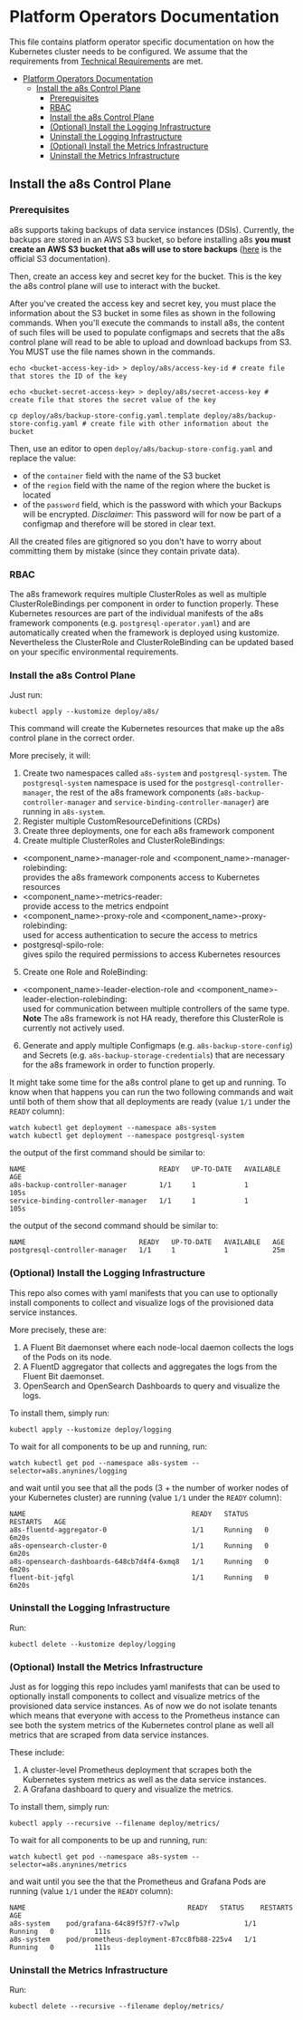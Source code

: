 # Platform Operators Documentation

This file contains platform operator specific documentation on how the Kubernetes cluster needs
to be configured. We assume that the requirements from
[Technical Requirements](/docs/technical_requirements.md) are met.

- [Platform Operators Documentation](#platform-operators-documentation)
  - [Install the a8s Control Plane](#install-the-a8s-control-plane)
    - [Prerequisites](#prerequisites)
    - [RBAC](#rbac)
    - [Install the a8s Control Plane](#install-the-a8s-control-plane-1)
    - [(Optional) Install the Logging Infrastructure](#optional-install-the-logging-infrastructure)
    - [Uninstall the Logging Infrastructure](#uninstall-the-logging-infrastructure)
    - [(Optional) Install the Metrics Infrastructure](#optional-install-the-metrics-infrastructure)
    - [Uninstall the Metrics Infrastructure](#uninstall-the-metrics-infrastructure)

## Install the a8s Control Plane

### Prerequisites

a8s supports taking backups of data service instances (DSIs). Currently, the backups are stored in
an AWS S3 bucket, so before installing a8s **you must create an AWS S3 bucket that a8s will use to
store backups** ([here][s3-bucket-creation] is the official S3 documentation).

Then, create an access key and secret key for the bucket. This is the key the a8s control plane
will use to interact with the bucket.

After you've created the access key and secret key, you must place the information about the S3
bucket in some files as shown in the following commands. When you'll execute the commands to install
a8s, the content of such files will be used to populate configmaps and secrets that the a8s control
plane will read to be able to upload and download backups from S3. You MUST use the file names shown
in the commands.

```shell
echo <bucket-access-key-id> > deploy/a8s/access-key-id # create file that stores the ID of the key

echo <bucket-secret-access-key> > deploy/a8s/secret-access-key # create file that stores the secret value of the key

cp deploy/a8s/backup-store-config.yaml.template deploy/a8s/backup-store-config.yaml # create file with other information about the bucket
```

Then, use an editor to open `deploy/a8s/backup-store-config.yaml` and replace the value:

- of the `container` field with the name of the S3 bucket
- of the `region` field with the name of the region where the bucket is located
- of the `password` field, which is the password with which your Backups will be
  encrypted. *Disclaimer*: This password will for now be part of a configmap and
  therefore will be stored in clear text.

All the created files are gitignored so you don't have to worry about committing them by mistake
(since they contain private data).

### RBAC

The a8s framework requires multiple ClusterRoles as well as multiple ClusterRoleBindings per
component in order to function properly. These Kubernetes resources are part of the individual
manifests of the a8s framework components (e.g. `postgresql-operator.yaml`) and are automatically
created when the framework is deployed using kustomize. Nevertheless the ClusterRole and
ClusterRoleBinding can be updated based on your specific environmental requirements.

### Install the a8s Control Plane

Just run:

```shell
kubectl apply --kustomize deploy/a8s/
```

This command will create the Kubernetes resources that make up the a8s control plane in the correct
order.

More precisely, it will:

1. Create two namespaces called `a8s-system` and `postgresql-system`.
   The `postgresql-system` namespace is used for the `postgresql-controller-manager`, the rest of
   the a8s framework components (`a8s-backup-controller-manager` and
   `service-binding-controller-manager`) are running in `a8s-system`.
2. Register multiple CustomResourceDefinitions (CRDs)
3. Create three deployments, one for each a8s framework component
4. Create multiple ClusterRoles and ClusterRoleBindings:
- <component_name>-manager-role and <component_name>-manager-rolebinding:  
  provides the a8s framework components access to Kubernetes resources
- <component_name>-metrics-reader:  
  provide access to the metrics endpoint
- <component_name>-proxy-role and <component_name>-proxy-rolebinding:  
  used for access authentication to secure the access to metrics
- postgresql-spilo-role:  
  gives spilo the required permissions to access Kubernetes resources

5. Create one Role and RoleBinding:
- <component_name>-leader-election-role and <component_name>-leader-election-rolebinding:  
  used for communication between multiple controllers of the same type.  
  **Note** The a8s framework is not HA ready, therefore this ClusterRole is currently
  not actively used.

6. Generate and apply multiple Configmaps (e.g. `a8s-backup-store-config`) and Secrets (e.g. `a8s-backup-storage-credentials`) that are necessary for the a8s framework in order to function 
  properly.

It might take some time for the a8s control plane to get up and running. To know when that happens
you can run the two following commands and wait until both of them show that all deployments
are ready (value `1/1` under the `READY` column):

```shell
watch kubectl get deployment --namespace a8s-system
watch kubectl get deployment --namespace postgresql-system
```

the output of the first command should be similar to:

```shell
NAME                                 READY   UP-TO-DATE   AVAILABLE   AGE
a8s-backup-controller-manager        1/1     1            1           105s
service-binding-controller-manager   1/1     1            1           105s
```

the output of the second command should be similar to:

```shell
NAME                            READY   UP-TO-DATE   AVAILABLE   AGE
postgresql-controller-manager   1/1     1            1           25m
```

### (Optional) Install the Logging Infrastructure

This repo also comes with yaml manifests that you can use to optionally install components to
collect and visualize logs of the provisioned data service instances.

More precisely, these are:

1. A Fluent Bit daemonset where each node-local daemon collects the logs of the Pods on its node.
2. A FluentD aggregator that collects and aggregates the logs from the Fluent Bit daemonset.
3. OpenSearch and OpenSearch Dashboards to query and visualize the logs.

To install them, simply run:

```shell
kubectl apply --kustomize deploy/logging
```

To wait for all components to be up and running, run:

```shell
watch kubectl get pod --namespace a8s-system --selector=a8s.anynines/logging
```

and wait until you see that all the pods (3 + the number of worker nodes of your Kubernetes cluster)
are running (value `1/1` under the `READY` column):

```shell
NAME                                         READY   STATUS    RESTARTS   AGE
a8s-fluentd-aggregator-0                     1/1     Running   0          6m20s
a8s-opensearch-cluster-0                     1/1     Running   0          6m20s
a8s-opensearch-dashboards-648cb7d4f4-6xmq8   1/1     Running   0          6m20s
fluent-bit-jqfgl                             1/1     Running   0          6m20s
```

### Uninstall the Logging Infrastructure

Run:

```shell
kubectl delete --kustomize deploy/logging
```

### (Optional) Install the Metrics Infrastructure

Just as for logging this repo includes yaml manifests that can be used to optionally install
components to collect and visualize metrics of the provisioned data service instances. As of
now we do not isolate tenants which means that everyone with access to the Prometheus instance
can see both the system metrics of the Kubernetes control plane as well all metrics that are
scraped from data service instances.

These include:

1. A cluster-level Prometheus deployment that scrapes both the Kubernetes system metrics
   as well as the data service instances.
2. A Grafana dashboard to query and visualize the metrics.

To install them, simply run:

```shell
kubectl apply --recursive --filename deploy/metrics/
```

To wait for all components to be up and running, run:

```shell
watch kubectl get pod --namespace a8s-system --selector=a8s.anynines/metrics
```

and wait until you see the that the Prometheus and Grafana Pods are running
(value `1/1` under the `READY` column):

```shell
NAME                                        READY   STATUS    RESTARTS   AGE
a8s-system    pod/grafana-64c89f57f7-v7wlp                1/1     Running   0          111s
a8s-system    pod/prometheus-deployment-87cc8fb88-225v4   1/1     Running   0          111s
```

### Uninstall the Metrics Infrastructure

Run:

```shell
kubectl delete --recursive --filename deploy/metrics/
```

[s3-bucket-creation]: https://docs.aws.amazon.com/AmazonS3/latest/userguide/create-bucket-overview.html
[mount-secret-in-env-vars]: https://kubernetes.io/docs/concepts/configuration/secret/#using-secrets-as-environment-variables
[mount-secret-in-volume]: https://kubernetes.io/docs/concepts/configuration/secret/#using-secrets-as-files-from-a-pod
[kubernetes-ingress]: https://kubernetes.io/docs/concepts/services-networking/ingress/
[kubernetes-port-forwarding]: https://kubernetes.io/docs/tasks/access-application-cluster/port-forward-access-application-cluster/
